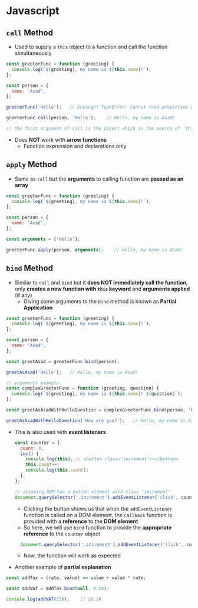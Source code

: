 # **Javascript**

## **`call` Method**

* Used to supply a `this` object to a function and call the function simultaneously

```javascript
const greeterFunc = function (greeting) {
  console.log(`${greeting}, my name is ${this.name}!`);
};

const person = {
  name: 'Asad',
};

greeterFunc('Hello');   // Uncaught TypeError: Cannot read properties of undefined (reading 'name')

greeterFunc.call(person, 'Hello');    // Hello, my name is Asad!

// the first argument of call is the object which is the source of `this` and the rest are the arguments given to the calling function i.e. greeterFunc in this case
```

* Does **NOT** work with **arrow functions**
  * Function expression and declarations only

## **`apply` Method**

* Same as `call` but the **arguments** to calling function are **passed as an array**

```javascript
const greeterFunc = function (greeting) {
  console.log(`${greeting}, my name is ${this.name}!`);
};

const person = {
  name: 'Asad',
};

const arguments = ['Hello'];

greeterFunc.apply(person, arguments);    // Hello, my name is Asad!
```

## **`bind` Method**

* Similar to `call` and `bind` but it **does NOT immediately call the function**, only **creates a new function with `this` keyword** and **arguments applied** (if any)
  * Giving some arguments to the `bind` method is known as **Partial Application**

```javascript
const greeterFunc = function (greeting) {
  console.log(`${greeting}, my name is ${this.name}!`);
};

const person = {
  name: 'Asad',
};

const greetAsad = greeterFunc.bind(person);

greetAsAsad('Hello');   // Hello, my name is Asad!

// arguments example
const complexGreeterFunc = function (greeting, question) {
  console.log(`${greeting}, my name is ${this.name}! ${question}`);
};

const greetAsAsadWithHelloQuestion = complexGreeterFunc.bind(person, 'Hello');

greetAsAsadWithHelloQuestion('How are you?');   // Hello, my name is Asad! How are you?
```

* This is also used with **event listeners**

  ```javascript
  const counter = {
    count: 0,
    inc() {
      console.log(this); // <button class=​"increment">​+​</button>​
      this.count++;
      console.log(this.count);
    },
  };

  // assuming DOM has a button element with class 'increment'
  document.querySelector('.increment').addEventListener('click', counter.inc);
  ```

  * Clicking the button shows us that when the `addEventListener` function is called on a DOM element, the `callback` function is provided with a **reference** to the **DOM element**
  * So here, we will use `bind` function to provide the **appropriate reference** to the `counter` object

  ```javascript
    document.querySelector('.increment').addEventListener('click', counter.inc.bind(counter));
  ```

  * Now, the function will work as expected

* Another example of **partial explanation**

```javascript
const addTax = (rate, value) => value + value * rate;

const addVAT = addTax.bind(null, 0.23);

console.log(addVAT(23));    // 28.29
```
